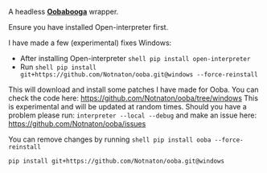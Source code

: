 A headless [**Oobabooga**](https://github.com/oobabooga/text-generation-webui) wrapper.


Ensure you have installed Open-interpreter first.
<br>

I have made a few (experimental) fixes Windows:
- After installing Open-interpreter
  ```shell pip install open-interpreter```
- Run ```shell pip install git+https://github.com/Notnaton/ooba.git@windows --force-reinstall```

This will download and install some patches I have made for Ooba.
You can check the code here: https://github.com/Notnaton/ooba/tree/windows
This is experimental and will be updated at random times. 
Should you have a problem please run: `interpreter --local --debug` and make an issue here: https://github.com/Notnaton/ooba/issues

You can remove changes by running ```shell pip install ooba --force-reinstall```

```shell
pip install git+https://github.com/Notnaton/ooba.git@windows
```

